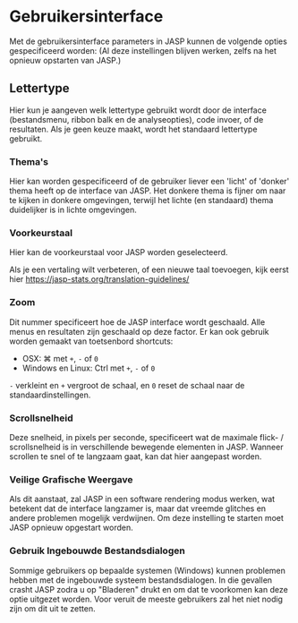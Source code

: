 Gebruikersinterface
=========

Met de gebruikersinterface parameters in JASP kunnen de volgende opties gespecificeerd worden:
(Al deze instellingen blijven werken, zelfs na het opnieuw opstarten van JASP.)

## Lettertype
Hier kun je aangeven welk lettertype gebruikt wordt door de interface (bestandsmenu, ribbon balk en de analyseopties), code invoer, of de resultaten. Als je geen keuze maakt, wordt het standaard lettertype gebruikt.

### Thema's
Hier kan worden gespecificeerd of de gebruiker liever een 'licht' of 'donker' thema heeft op de interface van JASP. Het donkere thema is fijner om naar te kijken in donkere omgevingen, terwijl het lichte (en standaard) thema duidelijker is in lichte omgevingen.

### Voorkeurstaal
Hier kan de voorkeurstaal voor JASP worden geselecteerd.

Als je een vertaling wilt verbeteren, of een nieuwe taal toevoegen, kijk eerst hier https://jasp-stats.org/translation-guidelines/

### Zoom
Dit nummer specificeert hoe de JASP interface wordt geschaald.
Alle menus en resultaten zijn geschaald op deze factor.
Er kan ook gebruik worden gemaakt van toetsenbord shortcuts:
- OSX:   &#8984; met `+`, `-` of `0`
- Windows en Linux: Ctrl met `+`, `-` of `0`

`-` verkleint en `+` vergroot de schaal, en `0` reset de schaal naar de standaardinstellingen.

### Scrollsnelheid
Deze snelheid, in pixels per seconde, specificeert wat de maximale flick- / scrollsnelheid is in verschillende bewegende elementen in JASP.
Wanneer scrollen te snel of te langzaam gaat, kan dat hier aangepast worden.

### Veilige Grafische Weergave
Als dit aanstaat, zal JASP in een software rendering modus werken, wat betekent dat de interface langzamer is, maar dat vreemde glitches en andere problemen mogelijk verdwijnen. Om deze instelling te starten moet JASP opnieuw opgestart worden.

### Gebruik Ingebouwde Bestandsdialogen
Sommige gebruikers op bepaalde systemen (Windows) kunnen problemen hebben met de ingebouwde systeem bestandsdialogen.
In die gevallen crasht JASP zodra u op "Bladeren" drukt en om dat te voorkomen kan deze optie uitgezet worden.
Voor veruit de meeste gebruikers zal het niet nodig zijn om dit uit te zetten.
